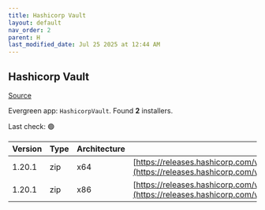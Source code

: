```yaml
---
title: Hashicorp Vault
layout: default
nav_order: 2
parent: H
last_modified_date: Jul 25 2025 at 12:44 AM
---
```


## Hashicorp Vault

[Source](https://www.vaultproject.io/)

Evergreen app: `HashicorpVault`. Found **2** installers.

Last check: 🟢

| Version | Type | Architecture | URI                                                                                                                                                      |
| ------- | ---- | ------------ | -------------------------------------------------------------------------------------------------------------------------------------------------------- |
| 1.20.1  | zip  | x64          | [https://releases.hashicorp.com/vault/1.20.1/vault_1.20.1_windows_amd64.zip](https://releases.hashicorp.com/vault/1.20.1/vault_1.20.1_windows_amd64.zip) |
| 1.20.1  | zip  | x86          | [https://releases.hashicorp.com/vault/1.20.1/vault_1.20.1_windows_386.zip](https://releases.hashicorp.com/vault/1.20.1/vault_1.20.1_windows_386.zip)     |
